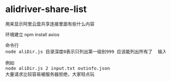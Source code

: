 # alidriver-share-list
用来显示阿里云盘共享连接里面有些什么内容

环境建立
npm install axios

<pre>
命令行
node aliDir.js 目录深度0表示只列出第一级别999 应该能列出所有了  输入文件input.txt  输出文件outinfo.json<br>
例如
node aliDir.js 2 input.txt outinfo.json
大量请求比较容易被服务器拒绝，大家轻点玩
</pre>



